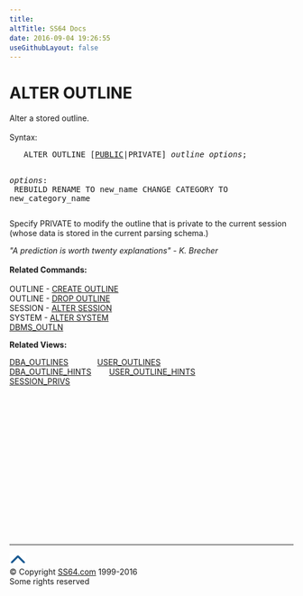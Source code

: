 ```yaml
---
title:
altTitle: SS64 Docs
date: 2016-09-04 19:26:55
useGithubLayout: false
---
```

<!-- #BeginLibraryItem "/Library/head_ora.lbi" --><!-- #EndLibraryItem --><h1>ALTER OUTLINE</h1> 
<p>Alter a stored outline.<br>
  <br>
  Syntax:</p>
<pre>   ALTER OUTLINE [<u>PUBLIC</u>|PRIVATE] <i>outline</i> <i>options</i>;

<i>options</i>:<br>   REBUILD
   RENAME TO new_name
   CHANGE CATEGORY TO new_category_name
</pre>
<p>Specify PRIVATE  to modify the outline that is private to the current session (whose data is stored in the current parsing schema.)</p>
<p><i class="quote">"A prediction is worth twenty explanations" - K. Brecher</i><b><br>
    <br>
  Related Commands:<br>
  <br>
  </b> OUTLINE - <a href="outline_c.html">CREATE OUTLINE</a> <br>
  OUTLINE - <a href="outline_d.html">DROP OUTLINE</a><br>
  SESSION - <a href="session_a.html">ALTER SESSION</a><br>
  SYSTEM - <a href="system_a.html">ALTER SYSTEM</a> <b><br>
  </b><a href="../orap/DBMS_OUTLN.html">DBMS_OUTLN</a>
</p>
<p><b>Related Views:</b></p>
<p class="code">  <a href="../orad/DBA_OUTLINES.html">DBA_OUTLINES</a>&nbsp;&nbsp;&nbsp;&nbsp;&nbsp;&nbsp;&nbsp;&nbsp;&nbsp;&nbsp;&nbsp;&nbsp;&nbsp;<a href="../orad/USER_OUTLINES.html">USER_OUTLINES</a> <br>  
  <a href="../orad/DBA_OUTLINE_HINTS.html">DBA_OUTLINE_HINTS</a>&nbsp;&nbsp;&nbsp;&nbsp;&nbsp;&nbsp;&nbsp;&nbsp;<a href="../orad/USER_OUTLINE_HINTS.html">USER_OUTLINE_HINTS</a><br>                                                                
<a href="../orad/SESSION_PRIVS.html">SESSION_PRIVS</a></p><!-- #BeginLibraryItem "/Library/foot_ora.lbi" --><p>
<!-- oracle-footer -->
<ins class="adsbygoogle" style="display:inline-block;width:300px;height:250px" data-ad-client="ca-pub-6140977852749469" data-ad-slot="4275490898"></ins>
<script>
(adsbygoogle = window.adsbygoogle || []).push({});
</script></p>
<hr>
<div id="bl" class="footer"><a href="outline_a.html#"><img src="../images/top.png" width="30" height="22" alt="Back to the Top"></a></div>
<div id="br" class="footer, tagline">© Copyright <a href="http://ss64.com/">SS64.com</a> 1999-2016<br>
Some rights reserved</div><!-- #EndLibraryItem -->

